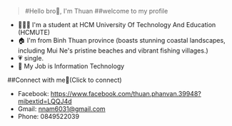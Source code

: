 > #Hello bro💪, I'm Thuan
##welcome to my profile

* 👨🏻‍🎓 I'm a student at HCM University Of Technology And Education (HCMUTE)
* 🏠 I'm from Binh Thuan province (boasts stunning coastal landscapes, including Mui Ne's pristine beaches and vibrant fishing villages.)
* 💗 single.
* 💼 My Job is Information Technology

##Connect with me🤝(Click to connect)
* Facebook: https://www.facebook.com/thuan.phanvan.39948?mibextid=LQQJ4d
* Gmail: nnam6031@gmail.com
* Phone: 0849522039


